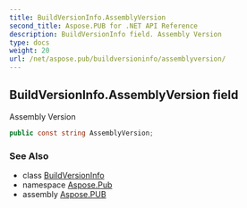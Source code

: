```yaml
---
title: BuildVersionInfo.AssemblyVersion
second_title: Aspose.PUB for .NET API Reference
description: BuildVersionInfo field. Assembly Version
type: docs
weight: 20
url: /net/aspose.pub/buildversioninfo/assemblyversion/
---
```

## BuildVersionInfo.AssemblyVersion field

Assembly Version

```csharp
public const string AssemblyVersion;
```

### See Also

* class [BuildVersionInfo](../)
* namespace [Aspose.Pub](../../buildversioninfo/)
* assembly [Aspose.PUB](../../../)


